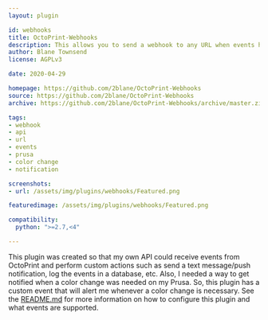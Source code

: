 ```yaml
---
layout: plugin

id: webhooks
title: OctoPrint-Webhooks
description: This allows you to send a webhook to any URL when events happen on OctoPrint.
author: Blane Townsend
license: AGPLv3

date: 2020-04-29

homepage: https://github.com/2blane/OctoPrint-Webhooks
source: https://github.com/2blane/OctoPrint-Webhooks
archive: https://github.com/2blane/OctoPrint-Webhooks/archive/master.zip

tags:
- webhook
- api
- url
- events
- prusa
- color change
- notification

screenshots:
- url: /assets/img/plugins/webhooks/Featured.png

featuredimage: /assets/img/plugins/webhooks/Featured.png

compatibility:
  python: ">=2.7,<4"

---
```


This plugin was created so that my own API could receive events from OctoPrint and perform custom actions such as
send a text message/push notification, log the events in a database, etc.
Also, I needed a way to get notified when a color change was needed on my Prusa. So, this plugin has a custom event
that will alert me whenever a color change is necessary. See the
[README.md](https://github.com/2blane/OctoPrint-Webhooks) for more information on how to configure
this plugin and what events are supported.
